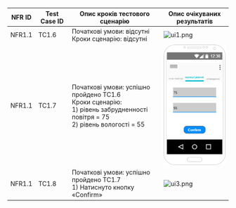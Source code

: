 | NFR ID | Test Case ID | Опис кроків тестового сценарію                                                                                | Опис очікуваних результатів |
|--------|--------------|---------------------------------------------------------------------------------------------------------------|-----------------------------|
| NFR1.1 | TC1.6        | Початкові умови: відсутні<br/>Кроки сценарію: відсутні                                                        | ![ui1.png](tc1.png)         |
| NFR1.1 | TC1.7        | Початкові умови: успішно пройдено TC1.6<br/>Кроки сценарію:<br/> 1) рівень забрудненності повітря = 75<br/> 2) рівень вологості = 55| ![ui2.png](ui2.png)         |
| NFR1.1 | TC1.8        | Початкові умови: успішно пройдено TC1.7<br/>1) Натиснуто кнопку «Confirm»                                        | ![ui3.png](tc3.png)         |